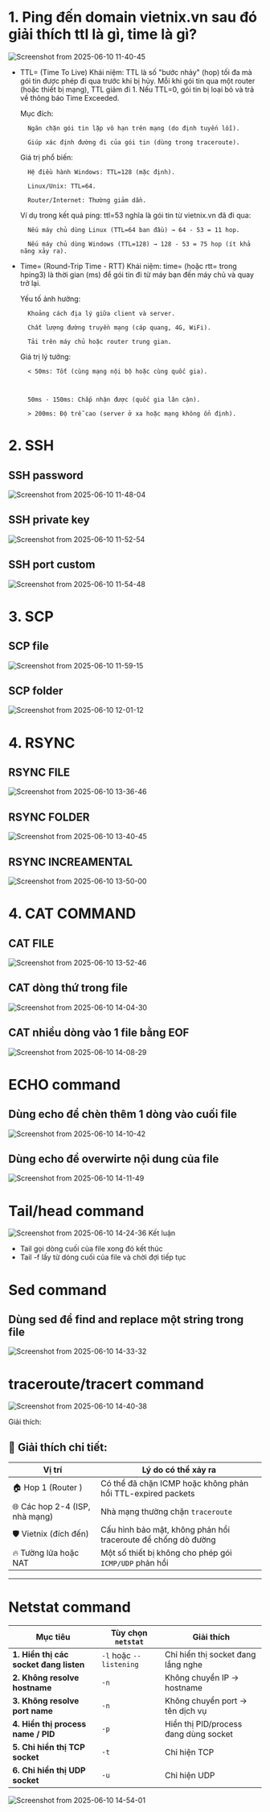 # 1. Ping đến domain vietnix.vn sau đó giải thích ttl là gì, time là gì?
![Screenshot from 2025-06-10 11-40-45](https://github.com/user-attachments/assets/7f5f926a-b3f2-4996-bf9f-47c2ff517d8c)

- TTL= (Time To Live)
    Khái niệm:
    TTL là số "bước nhảy" (hop) tối đa mà gói tin được phép đi qua trước khi bị hủy. Mỗi khi gói tin qua một router (hoặc thiết bị mạng), TTL giảm đi 1. Nếu TTL=0, gói tin bị loại bỏ và trả về thông báo Time Exceeded.

    Mục đích:

        Ngăn chặn gói tin lặp vô hạn trên mạng (do định tuyến lỗi).

        Giúp xác định đường đi của gói tin (dùng trong traceroute).

    Giá trị phổ biến:

        Hệ điều hành Windows: TTL=128 (mặc định).

        Linux/Unix: TTL=64.

        Router/Internet: Thường giảm dần.

    Ví dụ trong kết quả ping:
    ttl=53 nghĩa là gói tin từ vietnix.vn đã đi qua:

        Nếu máy chủ dùng Linux (TTL=64 ban đầu) → 64 - 53 = 11 hop.

        Nếu máy chủ dùng Windows (TTL=128) → 128 - 53 = 75 hop (ít khả năng xảy ra).
  
- Time= (Round-Trip Time - RTT)
        Khái niệm:
    time= (hoặc rtt= trong hping3) là thời gian (ms) để gói tin đi từ máy bạn đến máy chủ và quay trở lại.

    Yếu tố ảnh hưởng:

        Khoảng cách địa lý giữa client và server.

        Chất lượng đường truyền mạng (cáp quang, 4G, WiFi).

        Tải trên máy chủ hoặc router trung gian.

    Giá trị lý tưởng:

        < 50ms: Tốt (cùng mạng nội bộ hoặc cùng quốc gia).

  

        50ms - 150ms: Chấp nhận được (quốc gia lân cận).

        > 200ms: Độ trễ cao (server ở xa hoặc mạng không ổn định).

# 2. SSH
## SSH password
![Screenshot from 2025-06-10 11-48-04](https://github.com/user-attachments/assets/4fe965b7-97df-4bc8-91fb-250682cbfff0)
## SSH private key
![Screenshot from 2025-06-10 11-52-54](https://github.com/user-attachments/assets/4e4b9737-c4e1-489e-a0eb-aa18e531c198)
## SSH port custom
![Screenshot from 2025-06-10 11-54-48](https://github.com/user-attachments/assets/28b26b29-8b94-44d4-a23e-7de2ddd417ec)

# 3. SCP
## SCP file
![Screenshot from 2025-06-10 11-59-15](https://github.com/user-attachments/assets/1b423b53-6b33-4d7d-960a-65ab09eabf26)
## SCP folder
![Screenshot from 2025-06-10 12-01-12](https://github.com/user-attachments/assets/5455fe3c-d1b9-446c-a9d8-ec50e6cf4800)

# 4. RSYNC
## RSYNC FILE
![Screenshot from 2025-06-10 13-36-46](https://github.com/user-attachments/assets/4a132c6b-d956-4b92-893b-5be9840f9fe3)

## RSYNC FOLDER
![Screenshot from 2025-06-10 13-40-45](https://github.com/user-attachments/assets/b50dfeef-2048-49f2-9e7e-b09b594cb9d4)

## RSYNC INCREAMENTAL
![Screenshot from 2025-06-10 13-50-00](https://github.com/user-attachments/assets/7d56e47d-c1a3-4309-9747-18e4eb71793a)

#  4. CAT COMMAND
## CAT FILE
![Screenshot from 2025-06-10 13-52-46](https://github.com/user-attachments/assets/a79fb935-41a1-4a4a-aa3e-c422fd160f63)

## CAT dòng thứ <n> trong file
![Screenshot from 2025-06-10 14-04-30](https://github.com/user-attachments/assets/c512e31b-1c67-4363-880e-2987606c822e)

## CAT nhiều dòng vào 1 file bằng EOF
![Screenshot from 2025-06-10 14-08-29](https://github.com/user-attachments/assets/fb12a979-d443-4dc9-86a1-f06d4f42b8e8)

# ECHO command
## Dùng echo để chèn thêm 1 dòng vào cuối file
![Screenshot from 2025-06-10 14-10-42](https://github.com/user-attachments/assets/e389f46d-facb-451d-9fc6-851da25e1220)

## Dùng echo để overwirte nội dung của file
![Screenshot from 2025-06-10 14-11-49](https://github.com/user-attachments/assets/dda9961a-cf4a-4920-9473-6d2a680df2f9)

# Tail/head command
![Screenshot from 2025-06-10 14-24-36](https://github.com/user-attachments/assets/2c7b7d4f-e13b-4df2-9f5c-ea8aad5f89ae)
Kết luận 
- Tail gọi dòng cuối của file xong đó kết thúc
- Tail -f lấy từ dóng cuối của file và chời đợi tiếp tục

# Sed command
## Dùng sed để find and replace một string trong file
![Screenshot from 2025-06-10 14-33-32](https://github.com/user-attachments/assets/5059feaa-5c2b-4276-9e06-969ea0fcdbf8)

# traceroute/tracert command
![Screenshot from 2025-06-10 14-40-38](https://github.com/user-attachments/assets/77619760-6a0a-4b48-8ce3-eb0ae0e2f04e)

Giải thích:
## 📌 Giải thích chi tiết:

| Vị trí                         | Lý do có thể xảy ra                                           |
| ------------------------------ | ------------------------------------------------------------- |
| 🏠 Hop 1 (Router )  | Có thể đã chặn ICMP hoặc không phản hồi TTL-expired packets   |
| 🌐 Các hop 2-4 (ISP, nhà mạng) | Nhà mạng thường chặn `traceroute`  |
| 🛡️ Vietnix (đích đến)         | Cấu hình bảo mật, không phản hồi traceroute để chống dò đường |
| 🔥 Tường lửa hoặc NAT          | Một số thiết bị không cho phép gói `ICMP/UDP` phản hồi        |

---

# Netstat command

| Mục tiêu                               | Tùy chọn `netstat`      | Giải thích                            |
| -------------------------------------- | ----------------------- | ------------------------------------- |
| **1. Hiển thị các socket đang listen** | `-l` hoặc `--listening` | Chỉ hiển thị socket đang lắng nghe    |
| **2. Không resolve hostname**          | `-n`                    | Không chuyển IP → hostname            |
| **3. Không resolve port name**         | `-n`                    | Không chuyển port → tên dịch vụ       |
| **4. Hiển thị process name / PID**     | `-p`                    | Hiển thị PID/process đang dùng socket |
| **5. Chỉ hiển thị TCP socket**         | `-t`                    | Chỉ hiện TCP                          |
| **6. Chỉ hiển thị UDP socket**         | `-u`                    | Chỉ hiện UDP                          |

![Screenshot from 2025-06-10 14-54-01](https://github.com/user-attachments/assets/78ff8155-ee4e-43fe-bda1-622fb5dedae2)















